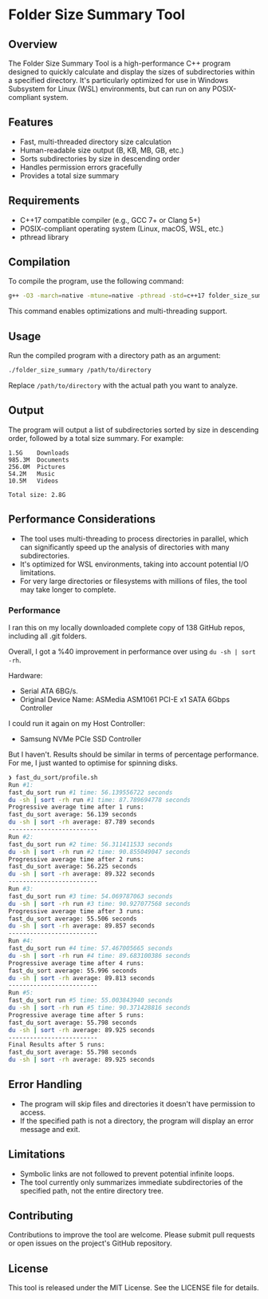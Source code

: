 # Folder Size Summary Tool

## Overview

The Folder Size Summary Tool is a high-performance C++ program designed to quickly calculate and display the sizes of subdirectories within a specified directory. It's particularly optimized for use in Windows Subsystem for Linux (WSL) environments, but can run on any POSIX-compliant system.

## Features

- Fast, multi-threaded directory size calculation
- Human-readable size output (B, KB, MB, GB, etc.)
- Sorts subdirectories by size in descending order
- Handles permission errors gracefully
- Provides a total size summary

## Requirements

- C++17 compatible compiler (e.g., GCC 7+ or Clang 5+)
- POSIX-compliant operating system (Linux, macOS, WSL, etc.)
- pthread library

## Compilation

To compile the program, use the following command:

```bash
g++ -O3 -march=native -mtune=native -pthread -std=c++17 folder_size_summary.cpp -o folder_size_summary
```

This command enables optimizations and multi-threading support.

## Usage

Run the compiled program with a directory path as an argument:

```bash
./folder_size_summary /path/to/directory
```

Replace `/path/to/directory` with the actual path you want to analyze.

## Output

The program will output a list of subdirectories sorted by size in descending order, followed by a total size summary. For example:

```
1.5G    Downloads
985.3M  Documents
256.0M  Pictures
54.2M   Music
10.5M   Videos

Total size: 2.8G
```

## Performance Considerations

- The tool uses multi-threading to process directories in parallel, which can significantly speed up the analysis of directories with many subdirectories.
- It's optimized for WSL environments, taking into account potential I/O limitations.
- For very large directories or filesystems with millions of files, the tool may take longer to complete.

### Performance

I ran this on my locally downloaded complete copy of 138 GitHub repos, including all .git folders.

Overall, I got a %40 improvement in performance over using `du -sh | sort -rh`.

Hardware: 
* Serial ATA 6BG/s. 
* Original Device Name: ASMedia ASM1061 PCI-E x1 SATA 6Gbps Controller

I could run it again on my Host Controller:
* Samsung NVMe PCIe SSD Controller

But I haven't. Results should be similar in terms of percentage performance. For me, I just wanted to optimise for spinning disks. 

```bash
❯ fast_du_sort/profile.sh
Run #1:
fast_du_sort run #1 time: 56.139556722 seconds
du -sh | sort -rh run #1 time: 87.789694778 seconds
Progressive average time after 1 runs:
fast_du_sort average: 56.139 seconds
du -sh | sort -rh average: 87.789 seconds
-------------------------
Run #2:
fast_du_sort run #2 time: 56.311411533 seconds
du -sh | sort -rh run #2 time: 90.855049047 seconds
Progressive average time after 2 runs:
fast_du_sort average: 56.225 seconds
du -sh | sort -rh average: 89.322 seconds
-------------------------
Run #3:
fast_du_sort run #3 time: 54.069787063 seconds
du -sh | sort -rh run #3 time: 90.927077568 seconds
Progressive average time after 3 runs:
fast_du_sort average: 55.506 seconds
du -sh | sort -rh average: 89.857 seconds
-------------------------
Run #4:
fast_du_sort run #4 time: 57.467005665 seconds
du -sh | sort -rh run #4 time: 89.683100386 seconds
Progressive average time after 4 runs:
fast_du_sort average: 55.996 seconds
du -sh | sort -rh average: 89.813 seconds
-------------------------
Run #5:
fast_du_sort run #5 time: 55.003843940 seconds
du -sh | sort -rh run #5 time: 90.371428816 seconds
Progressive average time after 5 runs:
fast_du_sort average: 55.798 seconds
du -sh | sort -rh average: 89.925 seconds
-------------------------
Final Results after 5 runs:
fast_du_sort average: 55.798 seconds
du -sh | sort -rh average: 89.925 seconds
```

## Error Handling

- The program will skip files and directories it doesn't have permission to access.
- If the specified path is not a directory, the program will display an error message and exit.

## Limitations

- Symbolic links are not followed to prevent potential infinite loops.
- The tool currently only summarizes immediate subdirectories of the specified path, not the entire directory tree.

## Contributing

Contributions to improve the tool are welcome. Please submit pull requests or open issues on the project's GitHub repository.

## License

This tool is released under the MIT License. See the LICENSE file for details.
